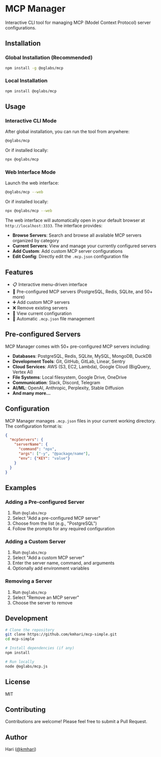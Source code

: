 # MCP Manager

Interactive CLI tool for managing MCP (Model Context Protocol) server configurations.

## Installation

### Global Installation (Recommended)

```bash
npm install -g @oglabs/mcp
```

### Local Installation

```bash
npm install @oglabs/mcp
```

## Usage

### Interactive CLI Mode

After global installation, you can run the tool from anywhere:

```bash
@oglabs/mcp
```

Or if installed locally:

```bash
npx @oglabs/mcp
```

### Web Interface Mode

Launch the web interface:

```bash
@oglabs/mcp --web
```

Or if installed locally:

```bash
npx @oglabs/mcp --web
```

The web interface will automatically open in your default browser at `http://localhost:3333`. The interface provides:

- **Browse Servers**: Search and browse all available MCP servers organized by category
- **Current Servers**: View and manage your currently configured servers
- **Add Custom**: Add custom MCP server configurations
- **Edit Config**: Directly edit the `.mcp.json` configuration file

## Features

- 📋 Interactive menu-driven interface
- 🔧 Pre-configured MCP servers (PostgreSQL, Redis, SQLite, and 50+ more)
- ➕ Add custom MCP servers
- ❌ Remove existing servers
- 📄 View current configuration
- 🎯 Automatic `.mcp.json` file management

## Pre-configured Servers

MCP Manager comes with 50+ pre-configured MCP servers including:

- **Databases**: PostgreSQL, Redis, SQLite, MySQL, MongoDB, DuckDB
- **Development Tools**: Git, GitHub, GitLab, Linear, Sentry
- **Cloud Services**: AWS (S3, EC2, Lambda), Google Cloud (BigQuery, Vertex AI)
- **File Systems**: Local filesystem, Google Drive, OneDrive
- **Communication**: Slack, Discord, Telegram
- **AI/ML**: OpenAI, Anthropic, Perplexity, Stable Diffusion
- **And many more...**

## Configuration

MCP Manager manages `.mcp.json` files in your current working directory. The configuration format is:

```json
{
  "mcpServers": {
    "serverName": {
      "command": "npx",
      "args": ["-y", "@package/name"],
      "env": {"KEY": "value"}
    }
  }
}
```

## Examples

### Adding a Pre-configured Server

1. Run `@oglabs/mcp`
2. Select "Add a pre-configured MCP server"
3. Choose from the list (e.g., "PostgreSQL")
4. Follow the prompts for any required configuration

### Adding a Custom Server

1. Run `@oglabs/mcp`
2. Select "Add a custom MCP server"
3. Enter the server name, command, and arguments
4. Optionally add environment variables

### Removing a Server

1. Run `@oglabs/mcp`
2. Select "Remove an MCP server"
3. Choose the server to remove

## Development

```bash
# Clone the repository
git clone https://github.com/kmhari/mcp-simple.git
cd mcp-simple

# Install dependencies (if any)
npm install

# Run locally
node @oglabs/mcp.js
```

## License

MIT

## Contributing

Contributions are welcome! Please feel free to submit a Pull Request.

## Author

Hari ([@kmhari](https://github.com/kmhari))